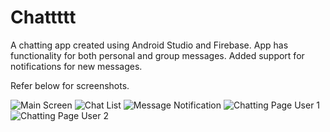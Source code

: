 # Chattttt

A chatting app created using Android Studio and Firebase.
App has functionality for both personal and group messages. 
Added support for notifications for new messages.

Refer below for screenshots.

![Main Screen](/images/Register_Page.png)
![Chat List](/images/Chats_Page.png)
![Message Notification](/images/New_Message_Notification.png)
![Chatting Page User 1](/images/Message_Page.png)
![Chatting Page User 2](/images/Message_Page_Second_User.png)
